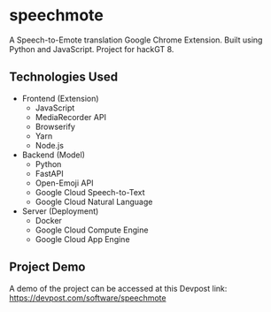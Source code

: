 # speechmote
A Speech-to-Emote translation Google Chrome Extension. Built using Python and JavaScript. Project for hackGT 8.

## Technologies Used
- Frontend (Extension)
    - JavaScript
    - MediaRecorder API
    - Browserify
    - Yarn
    - Node.js
- Backend (Model)
    - Python
    - FastAPI
    - Open-Emoji API
    - Google Cloud Speech-to-Text
    - Google Cloud Natural Language
- Server (Deployment)
    - Docker
    - Google Cloud Compute Engine
    - Google Cloud App Engine

## Project Demo
A demo of the project can be accessed at this Devpost link: https://devpost.com/software/speechmote
